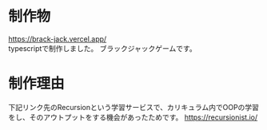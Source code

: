 # 制作物
https://brack-jack.vercel.app/
<br />
typescriptで制作しました。 ブラックジャックゲームです。

# 制作理由
下記リンク先のRecursionという学習サービスで、カリキュラム内でOOPの学習をし、そのアウトプットをする機会があったためです。
https://recursionist.io/
